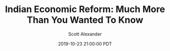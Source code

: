 ---
layout: podcast
title: "Indian Economic Reform: Much More Than You Wanted To Know"
author: Scott Alexander
description: https://slatestarcodex.com/2019/10/23/indian-economic-reform-much-more-than-you-wanted-to-know/
date: 2019-10-23 21:00:00 PDT
length: 3355533
duration: 839
guid: indian-economic-reform-much-more-than-you-wanted-to-know
---